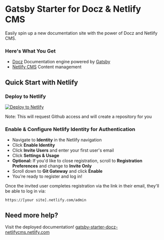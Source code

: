 # Gatsby Starter for Docz & Netlify CMS

Easily spin up a new documentation site with the power of Docz and Netlify CMS.

### Here's What You Get
* [Docz](https://docz.site) Documentation engine powered by [Gatsby](https://www.gatsbyjs.org/)
* [Netlify CMS](https://www.netlifycms.org/) Content management

## Quick Start with Netlify

### Deploy to Netlify
[![Deploy to Netlify](https://www.netlify.com/img/deploy/button.svg)](https://app.netlify.com/start/deploy?repository=https://github.com/colbyfayock/gatsby-starter-docz-netlifycms)

Note: This will request Github access and will create a repository for you

### Enable & Configure Netlify Identity for Authentication

* Navigate to **Identity** in the Netlify navigation
* Click **Enable Identity**
* Click **Invite Users** and enter your first user's email
* Click **Settings & Usage**
* **Optional:** If you'd like to close registration, scroll to **Registration Preferences** and change to **Invite Only**
* Scroll down to **Git Gateway** and click **Enable**
* You're ready to register and log in!

Once the invited user completes registration via the link in their email, they'll be able to log in via:

```https://[your site].netlify.com/admin```

## Need more help?
Visit the deployed documentation! [gatsby-starter-docz-netlifycms.netlify.com](https://gatsby-starter-docz-netlifycms.netlify.com/)
